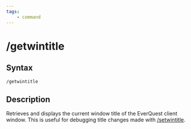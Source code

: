 ```yaml
---
tags:
    - command
---
```

# /getwintitle

## Syntax
<!--cmd-syntax-start-->
```eqcommand
/getwintitle
```
<!--cmd-syntax-end-->

## Description
<!--cmd-desc-start-->
Retrieves and displays the current window title of the EverQuest client window. This is useful for debugging title changes made with [/setwintitle](setwintitle.md).
<!--cmd-desc-end-->
